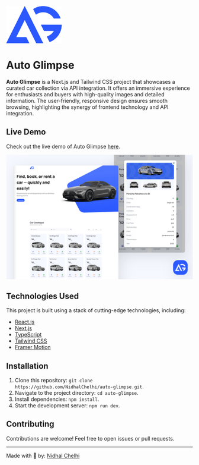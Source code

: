 <img src="https://github.com/NidhalChelhi/Auto-Glimpse/blob/main/public/logo/logo.png" alt="Logo" height="100px">


# Auto Glimpse
**Auto Glimpse** is a Next.js and Tailwind CSS project that showcases a curated car collection via API integration. It offers an immersive experience for enthusiasts and buyers with high-quality images and detailed information. The user-friendly, responsive design ensures smooth browsing, highlighting the synergy of frontend technology and API integration.


## Live Demo
Check out the live demo of Auto Glimpse [here](https://auto-glimpse.vercel.app).


![Logo](https://github.com/NidhalChelhi/Auto-Glimpse/blob/main/public/showcase/autoglimpse_showcase.png)


## Technologies Used
This project is built using a stack of cutting-edge technologies, including:
- [React.js](https://reactjs.org/)
- [Next.js](https://nextjs.org/)
- [TypeScript](https://www.typescriptlang.org/)
- [Tailwind CSS](https://tailwindcss.com/)
- [Framer Motion](https://www.framer.com/motion/)


## Installation
1. Clone this repository: `git clone https://github.com/NidhalChelhi/auto-glimpse.git`.
2. Navigate to the project directory: `cd auto-glimpse`.
3. Install dependencies: `npm install`.
4. Start the development server: `npm run dev`.


## Contributing
Contributions are welcome! Feel free to open issues or pull requests.

---

Made with 🤍 by: [Nidhal Chelhi](https://nidhalchelhi.vercel.app)

